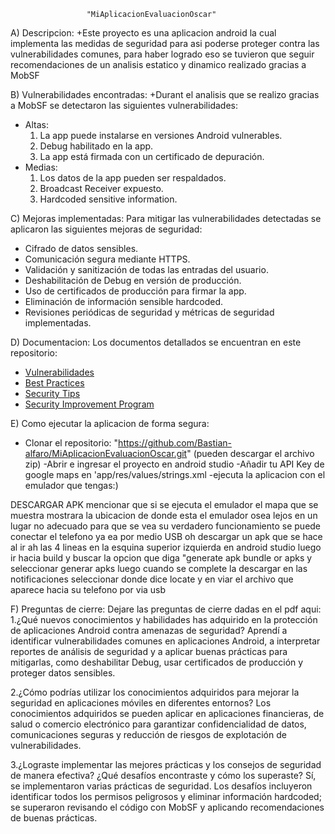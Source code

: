                      "MiAplicacionEvaluacionOscar"

A) Descripcion:
+Este proyecto es una aplicacion android la cual implementa las medidas de seguridad para asi poderse proteger contra las vulnerabilidades comunes, para haber logrado eso se tuvieron que seguir recomendaciones de un analisis estatico y dinamico realizado gracias a MobSF

B) Vulnerabilidades encontradas: 
+Durant el analisis que se realizo gracias a MobSF se detectaron las siguientes vulnerabilidades:
- Altas:
    1. La app puede instalarse en versiones Android vulnerables.
    2. Debug habilitado en la app.
    3. La app está firmada con un certificado de depuración.
- Medias:
    1. Los datos de la app pueden ser respaldados.
    2. Broadcast Receiver expuesto.
    3. Hardcoded sensitive information.

C) Mejoras implementadas:
Para mitigar las vulnerabilidades detectadas se aplicaron las siguientes mejoras de seguridad:
- Cifrado de datos sensibles.
- Comunicación segura mediante HTTPS.
- Validación y sanitización de todas las entradas del usuario.
- Deshabilitación de Debug en versión de producción.
- Uso de certificados de producción para firmar la app.
- Eliminación de información sensible hardcoded.
- Revisiones periódicas de seguridad y métricas de seguridad implementadas.

D) Documentacion:
Los documentos detallados se encuentran en este repositorio:
- [Vulnerabilidades](vulnerabilities.md)
- [Best Practices](best_practices.md)
- [Security Tips](security_tips.md)
- [Security Improvement Program](security_improvement_program.md)

E) Como ejecutar la aplicacion de forma segura:
+ Clonar el repositorio: "https://github.com/Bastian-alfaro/MiAplicacionEvaluacionOscar.git" (pueden descargar el archivo zip) -Abrir e ingresar el proyecto en android studio -Añadir tu API Key de google maps en 'app/res/values/strings.xml -ejecuta la aplicacion con el emulador que tengas:)

DESCARGAR APK mencionar que si se ejecuta el emulador el mapa que se muestra mostrara la ubicacion de donde esta el emulador osea lejos en un lugar no adecuado para que se vea su verdadero funcionamiento se puede conectar el telefono ya ea por medio USB oh descargar un apk que se hace al ir ah las 4 lineas en la esquina superior izquierda en android studio luego ir hacia build y buscar la opcion que diga "generate apk bundle or apks y seleccionar generar apks luego cuando se complete la descargar en las notificaciones seleccionar donde dice locate y en viar el archivo que aparece hacia su telefono por via usb

F) Preguntas de cierre:
Dejare las preguntas de cierre dadas en el pdf aqui:
1.¿Qué nuevos conocimientos y habilidades has adquirido en la protección de aplicaciones Android contra amenazas de seguridad?
Aprendí a identificar vulnerabilidades comunes en aplicaciones Android, a interpretar reportes de análisis de seguridad y a aplicar buenas prácticas para mitigarlas, como deshabilitar Debug, usar certificados de producción y proteger datos sensibles.

2.¿Cómo podrías utilizar los conocimientos adquiridos para mejorar la seguridad en aplicaciones móviles en diferentes entornos?
Los conocimientos adquiridos se pueden aplicar en aplicaciones financieras, de salud o comercio electrónico para garantizar confidencialidad de datos, comunicaciones seguras y reducción de riesgos de explotación de vulnerabilidades.

3.¿Lograste implementar las mejores prácticas y los consejos de seguridad de manera efectiva? ¿Qué desafíos encontraste y cómo los superaste?
Sí, se implementaron varias prácticas de seguridad. Los desafíos incluyeron identificar todos los permisos peligrosos y eliminar información hardcoded; se superaron revisando el código con MobSF y aplicando recomendaciones de buenas prácticas.
